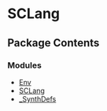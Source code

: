 SCLang
======

Package Contents
----------------

### Modules
- [Env](Env.md)
- [SCLang](SCLang.md)
- [_SynthDefs](_SynthDefs.md)


